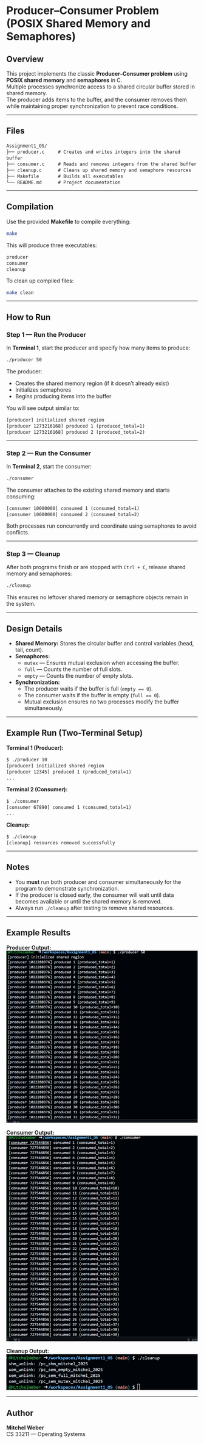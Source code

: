 # Producer–Consumer Problem (POSIX Shared Memory and Semaphores)

## Overview
This project implements the classic **Producer–Consumer problem** using **POSIX shared memory** and **semaphores** in C.  
Multiple processes synchronize access to a shared circular buffer stored in shared memory.  
The producer adds items to the buffer, and the consumer removes them while maintaining proper synchronization to prevent race conditions.

---

## Files
```
Assignment1_OS/
├── producer.c     # Creates and writes integers into the shared buffer
├── consumer.c     # Reads and removes integers from the shared buffer
├── cleanup.c      # Cleans up shared memory and semaphore resources
├── Makefile       # Builds all executables
└── README.md      # Project documentation
```

---

## Compilation
Use the provided **Makefile** to compile everything:

```bash
make
```

This will produce three executables:
```
producer
consumer
cleanup
```

To clean up compiled files:
```bash
make clean
```

---

## How to Run

### Step 1 — Run the Producer
In **Terminal 1**, start the producer and specify how many items to produce:
```bash
./producer 50
```
The producer:
- Creates the shared memory region (if it doesn’t already exist)
- Initializes semaphores
- Begins producing items into the buffer

You will see output similar to:
```
[producer] initialized shared region
[producer 1273216168] produced 1 (produced_total=1)
[producer 1273216168] produced 2 (produced_total=2)
```

---

### Step 2 — Run the Consumer
In **Terminal 2**, start the consumer:
```bash
./consumer
```
The consumer attaches to the existing shared memory and starts consuming:
```
[consumer 10000000] consumed 1 (consumed_total=1)
[consumer 10000000] consumed 2 (consumed_total=2)
```

Both processes run concurrently and coordinate using semaphores to avoid conflicts.

---

### Step 3 — Cleanup
After both programs finish or are stopped with `Ctrl + C`, release shared memory and semaphores:
```bash
./cleanup
```
This ensures no leftover shared memory or semaphore objects remain in the system.

---

## Design Details
- **Shared Memory:** Stores the circular buffer and control variables (head, tail, count).
- **Semaphores:**
  - `mutex` — Ensures mutual exclusion when accessing the buffer.
  - `full` — Counts the number of full slots.
  - `empty` — Counts the number of empty slots.
- **Synchronization:**  
  - The producer waits if the buffer is full (`empty == 0`).  
  - The consumer waits if the buffer is empty (`full == 0`).  
  - Mutual exclusion ensures no two processes modify the buffer simultaneously.

---

## Example Run (Two-Terminal Setup)

**Terminal 1 (Producer):**
```
$ ./producer 10
[producer] initialized shared region
[producer 12345] produced 1 (produced_total=1)
...
```

**Terminal 2 (Consumer):**
```
$ ./consumer
[consumer 67890] consumed 1 (consumed_total=1)
...
```

**Cleanup:**
```
$ ./cleanup
[cleanup] resources removed successfully
```

---

## Notes
- You **must** run both producer and consumer simultaneously for the program to demonstrate synchronization.
- If the producer is closed early, the consumer will wait until data becomes available or until the shared memory is removed.
- Always run `./cleanup` after testing to remove shared resources.

---

## Example Results

**Producer Output:**
![Producer Output](results/producer_output.png)

**Consumer Output:**
![Consumer Output](results/consumer_output.png)

**Cleanup Output:**
![Cleanup Output](results/cleanup_output.png)

---

## Author
**Mitchel Weber**  
CS 33211 — Operating Systems  